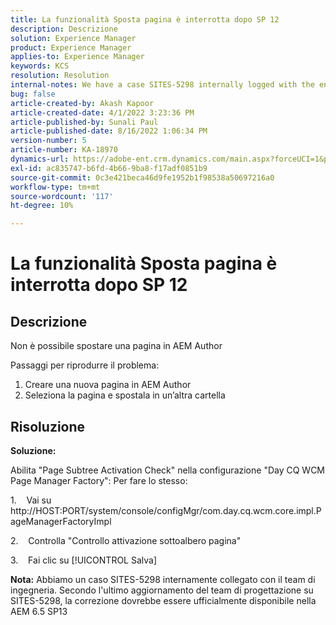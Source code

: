 ```yaml
---
title: La funzionalità Sposta pagina è interrotta dopo SP 12
description: Descrizione
solution: Experience Manager
product: Experience Manager
applies-to: Experience Manager
keywords: KCS
resolution: Resolution
internal-notes: We have a case SITES-5298 internally logged with the engineering team. As per the latest update from the engineering team on SITES-5298, The fix should be officially available in AEM 6.5 SP13
bug: false
article-created-by: Akash Kapoor
article-created-date: 4/1/2022 3:23:36 PM
article-published-by: Sunali Paul
article-published-date: 8/16/2022 1:06:34 PM
version-number: 5
article-number: KA-18970
dynamics-url: https://adobe-ent.crm.dynamics.com/main.aspx?forceUCI=1&pagetype=entityrecord&etn=knowledgearticle&id=f80317b1-cfb1-ec11-9840-0022480bdaa1
exl-id: ac835747-b6fd-4b66-9ba8-f17adf0851b9
source-git-commit: 0c3e421beca46d9fe1952b1f98538a50697216a0
workflow-type: tm+mt
source-wordcount: '117'
ht-degree: 10%

---
```


# La funzionalità Sposta pagina è interrotta dopo SP 12

## Descrizione


Non è possibile spostare una pagina in AEM Author

Passaggi per riprodurre il problema:
1. Creare una nuova pagina in AEM Author
2. Seleziona la pagina e spostala in un’altra cartella


## Risoluzione


<b>Soluzione: </b>

Abilita &quot;Page Subtree Activation Check&quot; nella configurazione &quot;Day CQ WCM Page Manager Factory&quot;: Per fare lo stesso:

1.    Vai su http://HOST:PORT/system/console/configMgr/com.day.cq.wcm.core.impl.PageManagerFactoryImpl

2.    Controlla &quot;Controllo attivazione sottoalbero pagina&quot;

3.    Fai clic su [!UICONTROL Salva]

<b>Nota:</b> Abbiamo un caso SITES-5298 internamente collegato con il team di ingegneria.
Secondo l&#39;ultimo aggiornamento del team di progettazione su SITES-5298, la correzione dovrebbe essere ufficialmente disponibile nella AEM 6.5 SP13
